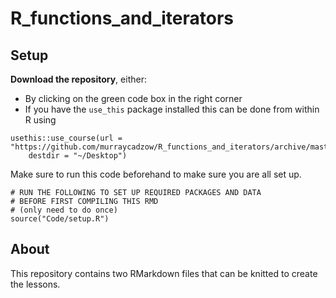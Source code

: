 # R_functions_and_iterators

## Setup

**Download the repository**, either:
- By clicking on the green code box in the right corner
- If you have the `use_this` package installed this can be done from within R using
```
usethis::use_course(url = "https://github.com/murraycadzow/R_functions_and_iterators/archive/master.zip", 
    destdir = "~/Desktop")
```

Make sure to run this code beforehand to make sure you are all set up.

```{r prerequsites, eval = FALSE, include = FALSE}
# RUN THE FOLLOWING TO SET UP REQUIRED PACKAGES AND DATA
# BEFORE FIRST COMPILING THIS RMD
# (only need to do once)
source("Code/setup.R")
```


## About

This repository contains two RMarkdown files that can be knitted to create the lessons. 
